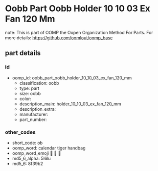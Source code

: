 # Oobb Part Oobb Holder 10 10 03 Ex Fan 120 Mm  

note: This is part of OOMP the Oopen Organization Method For Parts. For more details: https://github.com/oomlout/oomp_base

##  part details





### id
* oomp_id: oobb_part_oobb_holder_10_10_03_ex_fan_120_mm
  * classification: oobb
  * type: part
  * size: oobb
  * color: 
  * description_main: holder_10_10_03_ex_fan_120_mm
  * description_extra: 
  * manufacturer: 
  * part_number: 

### other_codes
* short_code: ob
* oomp_word: calendar tiger handbag
* oomp_word_emoji :calendar: :tiger: :handbag:
* md5_6_alpha: 5l6lu
* md5_6: 8f39b2
